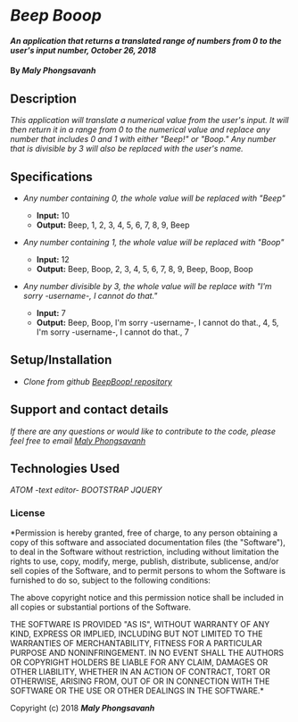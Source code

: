 # _Beep Booop_

#### _An application that returns a translated range of numbers from 0 to the user's input number, October 26, 2018_

#### By _**Maly Phongsavanh**_

## Description

_This application will translate a numerical value from the user's input. It will then return it in a range from 0 to the numerical value and replace any number that includes 0 and 1 with either "Beep!" or "Boop." Any number that is divisible by 3 will also be replaced with the user's name._

## Specifications
* _Any number containing 0, the whole value will be replaced with "Beep"_
  * **Input:** 10
  * **Output:** Beep, 1, 2, 3, 4, 5, 6, 7, 8, 9, Beep

* _Any number containing 1, the whole value will be replaced with "Boop"_
  * **Input:** 12
  * **Output:** Beep, Boop, 2, 3, 4, 5, 6, 7, 8, 9, Beep, Boop, Boop

* _Any number divisible by 3, the whole value will be replace with "I'm sorry -username-, I cannot do that."_
  * **Input:** 7
  * **Output:** Beep, Boop, I'm sorry -username-, I cannot do that., 4, 5, I'm sorry -username-, I cannot do that., 7

## Setup/Installation

* _Clone from github [BeepBoop! repository](https://github.com/MalyPhong619/Beep-Boop.git/)_


## Support and contact details

_If there are any questions or would like to contribute to the code, please feel free to email [Maly Phongsavanh](mailto:phongsavanh619@icloud.com)_

## Technologies Used

_ATOM -text editor-_
_BOOTSTRAP_
_JQUERY_

### License

*Permission is hereby granted, free of charge, to any person obtaining a copy
of this software and associated documentation files (the "Software"), to deal
in the Software without restriction, including without limitation the rights
to use, copy, modify, merge, publish, distribute, sublicense, and/or sell
copies of the Software, and to permit persons to whom the Software is
furnished to do so, subject to the following conditions:

The above copyright notice and this permission notice shall be included in all
copies or substantial portions of the Software.

THE SOFTWARE IS PROVIDED "AS IS", WITHOUT WARRANTY OF ANY KIND, EXPRESS OR
IMPLIED, INCLUDING BUT NOT LIMITED TO THE WARRANTIES OF MERCHANTABILITY,
FITNESS FOR A PARTICULAR PURPOSE AND NONINFRINGEMENT. IN NO EVENT SHALL THE
AUTHORS OR COPYRIGHT HOLDERS BE LIABLE FOR ANY CLAIM, DAMAGES OR OTHER
LIABILITY, WHETHER IN AN ACTION OF CONTRACT, TORT OR OTHERWISE, ARISING FROM,
OUT OF OR IN CONNECTION WITH THE SOFTWARE OR THE USE OR OTHER DEALINGS IN THE
SOFTWARE.*

Copyright (c) 2018 **_Maly Phongsavanh_**
